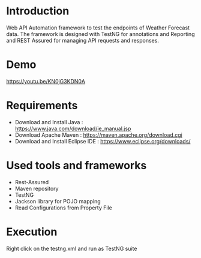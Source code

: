 # Introduction

Web API Automation framework to test the endpoints of Weather Forecast data.
The framework is designed with TestNG for annotations and Reporting and REST Assured for managing API requests and responses.

# Demo

https://youtu.be/KN0jG3KDN0A

# Requirements

- Download and Install Java : https://www.java.com/download/ie_manual.jsp
- Download Apache Maven : https://maven.apache.org/download.cgi
- Download and Install Eclipse IDE : https://www.eclipse.org/downloads/

# Used tools and frameworks

- Rest-Assured
- Maven repository
- TestNG
- Jackson library for POJO mapping
- Read Configurations from Property File

# Execution
Right click on the testng.xml and run as TestNG suite


